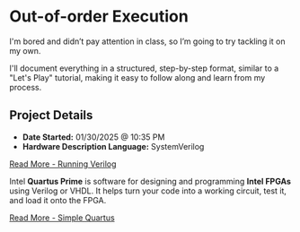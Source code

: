 # Out-of-order Execution

I'm bored and didn’t pay attention in class, so I’m going to try tackling it on my own.

I'll document everything in a structured, step-by-step format, similar to a "Let's Play" tutorial, making it easy to follow along and learn from my process.

## Project Details
- **Date Started:** 01/30/2025 @ 10:35 PM  
- **Hardware Description Language:** SystemVerilog  

[Read More - Running Verilog](./Guides/BasicVerilog.md)

Intel **Quartus Prime** is software for designing and programming **Intel FPGAs** using Verilog or VHDL. 
It helps turn your code into a working circuit, test it, and load it onto the FPGA.

[Read More - Simple Quartus](./Guides/BasicQuartus.md)